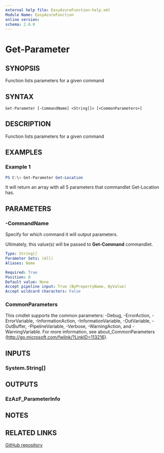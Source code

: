 ```yaml
---
external help file: EasyAzureFunction-help.xml
Module Name: EasyAzureFunction
online version:
schema: 2.0.0
---
```


# Get-Parameter

## SYNOPSIS
Function lists parameters for a given command

## SYNTAX

```
Get-Parameter [-CommandName] <String[]> [<CommonParameters>]
```

## DESCRIPTION
Function lists parameters for a given command

## EXAMPLES

### Example 1
```powershell
PS C:\> Get-Parameter Get-Location
```

It will return an array with all 5 parameters that commandlet Get-Location has.

## PARAMETERS

### -CommandName
Specify for which command it will output parameters.

Ultimately, this value(s) will be passed to **Get-Command** commandlet.

```yaml
Type: String[]
Parameter Sets: (All)
Aliases: Name

Required: True
Position: 0
Default value: None
Accept pipeline input: True (ByPropertyName, ByValue)
Accept wildcard characters: False
```

### CommonParameters
This cmdlet supports the common parameters: -Debug, -ErrorAction, -ErrorVariable, -InformationAction, -InformationVariable, -OutVariable, -OutBuffer, -PipelineVariable, -Verbose, -WarningAction, and -WarningVariable. For more information, see about_CommonParameters (http://go.microsoft.com/fwlink/?LinkID=113216).

## INPUTS

### System.String[]

## OUTPUTS

### EzAzF_ParameterInfo

## NOTES

## RELATED LINKS

[GitHub repository](https://github.com/iricigor/EasyAzureFunction)
